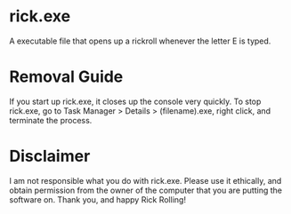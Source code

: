 # rick.exe
A executable file that opens up a rickroll whenever the letter E is typed.

# Removal Guide
If you start up rick.exe, it closes up the console very quickly. To stop rick.exe, go to Task Manager > Details > (filename).exe, right click, and terminate the process.

# Disclaimer
I am not responsible what you do with rick.exe. Please use it ethically, and obtain permission from the owner of the computer that you are putting the software on. Thank you, and happy Rick Rolling!
